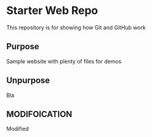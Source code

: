 # Starter Web Repo

This repository is for showing how Git and GitHub work

## Purpose

Sample website with plenty of files for demos

## Unpurpose
Bla

## MODIFOICATION
Modified
